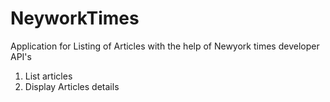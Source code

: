 # NeyworkTimes

Application for Listing of Articles with the help of Newyork times developer API's

 1. List articles
 2. Display Articles details
